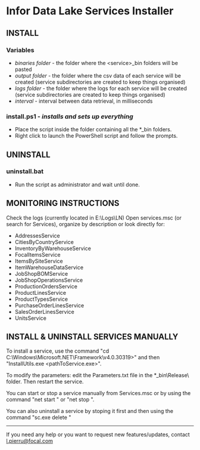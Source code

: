 # Infor Data Lake Services Installer

## INSTALL
### Variables
- *binaries folder* - the folder where the \<service>_bin folders will be pasted
- *output folder* - the folder where the csv data of each service will be created (service subdirectories are created to keep things organised)
- *logs folder* - the folder where the logs for each service will be created (service subdirectories are created to keep things organised)
- *interval* - interval between data retrieval, in milliseconds


### install.ps1 - *installs and sets up everything*

- Place the script inside the folder containing all the *_bin folders.
- Right click to launch the PowerShell script and follow the prompts.



## UNINSTALL

### uninstall.bat
- Run the script as administrator and wait until done.



## MONITORING INSTRUCTIONS

Check the logs (currently located in E:\Logs\LN)
Open services.msc (or search for Services), organize by description or look directly for:
- AddressesService 
- CitiesByCountryService 
- InventoryByWarehouseService 
- FocalItemsService 
- ItemsBySiteService 
- ItemWarehouseDataService 
- JobShopBOMService 
- JobShopOperationsService 
- ProductionOrdersService 
- ProductLinesService 
- ProductTypesService 
- PurchaseOrderLinesService 
- SalesOrderLinesService 
- UnitsService



## INSTALL & UNINSTALL SERVICES MANUALLY

To install a service, use the command "cd C:\Windows\Microsoft.NET\Framework\v4.0.30319>" and then "InstallUtils.exe <pathToService.exe>".

To modify the parameters: edit the Parameters.txt file in the *_bin\Release\ folder. Then restart the service.

You can start or stop a service manually from Services.msc or by using the command "net start <serviceName>" or "net stop <serviceName>".

You can also uninstall a service by stoping it first and then using the command "sc.exe delete <serviceName>"

------------

If you need any help or you want to request new features/updates, contact l.pierru@focal.com
